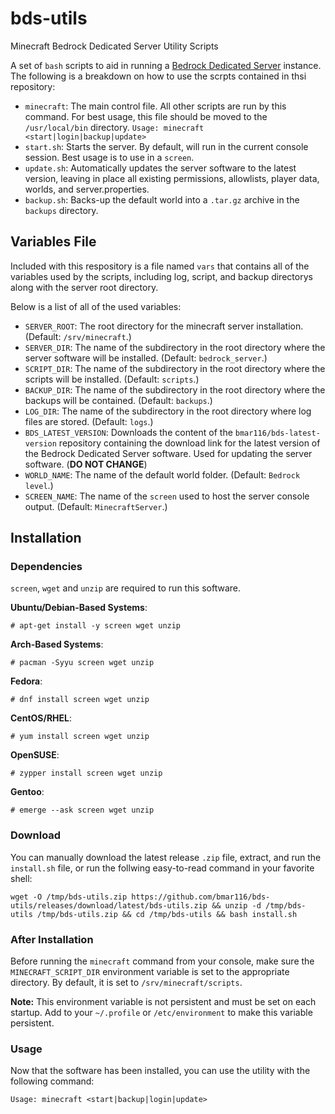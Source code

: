 # bds-utils
Minecraft Bedrock Dedicated Server Utility Scripts

A set of `bash` scripts to aid in running a [Bedrock Dedicated Server](https://minecraft.wiki/w/Bedrock_Dedicated_Server) instance. The following is a breakdown on how to use the scrpts contained in thsi repository:

- `minecraft`: The main control file. All other scripts are run by this command. For best usage, this file should be moved to the `/usr/local/bin` directory. `Usage: minecraft <start|login|backup|update>`
- `start.sh`: Starts the server. By default, will run in the current console session. Best usage is to use in a `screen`.
- `update.sh`: Automatically updates the server software to the latest version, leaving in place all existing permissions, allowlists, player data, worlds, and server.properties.
- `backup.sh`: Backs-up the default world into a `.tar.gz` archive in the `backups` directory.

## Variables File
Included with this respository is a file named `vars` that contains all of the variables used by the scripts, including log, script, and backup directorys along with the server root directory.

Below is a list of all of the used variables:

- `SERVER_ROOT`: The root directory for the minecraft server installation. \(Default: `/srv/minecraft`.\)
- `SERVER_DIR`: The name of the subdirectory in the root directory where the server software will be installed. \(Default: `bedrock_server`.\)
- `SCRIPT_DIR`: The name of the subdirectory in the root directory where the scripts will be installed. \(Default: `scripts`.\)
- `BACKUP_DIR`: The name of the subdirectory in the root directory where the backups will be contained. \(Default: `backups`.\)
- `LOG_DIR`: The name of the subdirectory in the root directory where log files are stored. \(Default: `logs`.\)
- `BDS_LATEST_VERSION`: Downloads the content of the `bmar116/bds-latest-version` repository containing the download link for the latest version of the Bedrock Dedicated Server software. Used for updating the server software. \(**DO NOT CHANGE**\)
- `WORLD_NAME`: The name of the default world folder. \(Default: `Bedrock level`.\)
- `SCREEN_NAME`: The name of the `screen` used to host the server console output. \(Default: `MinecraftServer`.)

## Installation
### Dependencies
`screen`, `wget` and `unzip` are required to run this software.

**Ubuntu/Debian-Based Systems**:
```
# apt-get install -y screen wget unzip
```

**Arch-Based Systems**:
```
# pacman -Syyu screen wget unzip
```

**Fedora**:
```
# dnf install screen wget unzip
```

**CentOS/RHEL**:
```
# yum install screen wget unzip
```

**OpenSUSE**:
```
# zypper install screen wget unzip
```

**Gentoo**:
```
# emerge --ask screen wget unzip
```

### Download
You can manually download the latest release `.zip` file, extract, and run the `install.sh` file, or run the follwing easy-to-read command in your favorite shell:

```
wget -O /tmp/bds-utils.zip https://github.com/bmar116/bds-utils/releases/download/latest/bds-utils.zip && unzip -d /tmp/bds-utils /tmp/bds-utils.zip && cd /tmp/bds-utils && bash install.sh
```

### After Installation
Before running the `minecraft` command from your console, make sure the `MINECRAFT_SCRIPT_DIR` environment variable is set to the appropriate directory. By default, it is set to `/srv/minecraft/scripts`.

**Note:** This environment variable is not persistent and must be set on each startup. Add to your `~/.profile` or `/etc/environment` to make this variable persistent.

### Usage
Now that the software has been installed, you can use the utility with the following command:

```
Usage: minecraft <start|backup|login|update>
```
